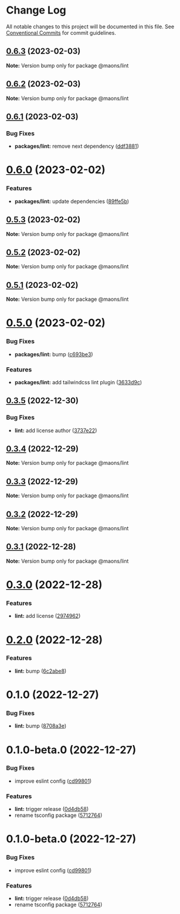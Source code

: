 # Change Log

All notable changes to this project will be documented in this file.
See [Conventional Commits](https://conventionalcommits.org) for commit guidelines.

## [0.6.3](https://github.com/rmoralp/maons/compare/@maons/lint@0.6.2...@maons/lint@0.6.3) (2023-02-03)

**Note:** Version bump only for package @maons/lint





## [0.6.2](https://github.com/rmoralp/maons/compare/@maons/lint@0.6.1...@maons/lint@0.6.2) (2023-02-03)

**Note:** Version bump only for package @maons/lint





## [0.6.1](https://github.com/rmoralp/maons/compare/@maons/lint@0.6.0...@maons/lint@0.6.1) (2023-02-03)


### Bug Fixes

* **packages/lint:** remove next dependency ([ddf3881](https://github.com/rmoralp/maons/commit/ddf3881066a7327a7afbfd1725eff2b269f6f08d))





# [0.6.0](https://github.com/rmoralp/maons/compare/@maons/lint@0.5.3...@maons/lint@0.6.0) (2023-02-02)


### Features

* **packages/lint:** update dependencies ([89ffe5b](https://github.com/rmoralp/maons/commit/89ffe5b5ad0f313c53ef059e9e8b544bdc468477))





## [0.5.3](https://github.com/rmoralp/maons/compare/@maons/lint@0.5.2...@maons/lint@0.5.3) (2023-02-02)

**Note:** Version bump only for package @maons/lint





## [0.5.2](https://github.com/rmoralp/maons/compare/@maons/lint@0.5.1...@maons/lint@0.5.2) (2023-02-02)

**Note:** Version bump only for package @maons/lint





## [0.5.1](https://github.com/rmoralp/maons/compare/@maons/lint@0.5.0...@maons/lint@0.5.1) (2023-02-02)

**Note:** Version bump only for package @maons/lint





# [0.5.0](https://github.com/rmoralp/maons/compare/@maons/lint@0.3.5...@maons/lint@0.5.0) (2023-02-02)


### Bug Fixes

* **packages/lint:** bump ([c693be3](https://github.com/rmoralp/maons/commit/c693be3d084fbc6d7ff33cd3d3c33f7484e8c9b1))


### Features

* **packages/lint:** add tailwindcss lint plugin ([3633d9c](https://github.com/rmoralp/maons/commit/3633d9c5ff7e72a2d7adbc440b3ec630fdbf9b25))





## [0.3.5](https://github.com/rmoralp/maons/compare/@maons/lint@0.3.4...@maons/lint@0.3.5) (2022-12-30)


### Bug Fixes

* **lint:** add license author ([3737e22](https://github.com/rmoralp/maons/commit/3737e22ee3ca1152a44e3890d78ab1652a80a7ab))





## [0.3.4](https://github.com/rmoralp/maons/compare/@maons/lint@0.3.3...@maons/lint@0.3.4) (2022-12-29)

**Note:** Version bump only for package @maons/lint





## [0.3.3](https://github.com/rmoralp/maons/compare/@maons/lint@0.3.2...@maons/lint@0.3.3) (2022-12-29)

**Note:** Version bump only for package @maons/lint





## [0.3.2](https://github.com/rmoralp/maons/compare/@maons/lint@0.3.1...@maons/lint@0.3.2) (2022-12-29)

**Note:** Version bump only for package @maons/lint





## [0.3.1](https://github.com/rmoralp/maons/compare/@maons/lint@0.3.0...@maons/lint@0.3.1) (2022-12-28)

**Note:** Version bump only for package @maons/lint





# [0.3.0](https://github.com/rmoralp/maons/compare/@maons/lint@0.2.0...@maons/lint@0.3.0) (2022-12-28)


### Features

* **lint:** add license ([2974962](https://github.com/rmoralp/maons/commit/2974962d07fc88b2ce1056ddb71bf4d11aa1f3da))





# [0.2.0](https://github.com/rmoralp/maons/compare/@maons/lint@0.1.0...@maons/lint@0.2.0) (2022-12-28)


### Features

* **lint:** bump ([6c2abe8](https://github.com/rmoralp/maons/commit/6c2abe8d9aa92a9b9bf8b9d432ce8fa43a5f21b0))





# 0.1.0 (2022-12-27)


### Bug Fixes

* **lint:** bump ([8708a3e](https://github.com/rmoralp/maons/commit/8708a3ef4e4685972dbbf6a095fb215a5ff6faff))



# 0.1.0-beta.0 (2022-12-27)


### Bug Fixes

* improve eslint config ([cd99801](https://github.com/rmoralp/maons/commit/cd99801695bc53670be56f1256f432c6032f26dc))


### Features

* **lint:** trigger release ([0d4db58](https://github.com/rmoralp/maons/commit/0d4db58ecf8c8471cebc7a5d5b4024cb70f96373))
* rename tsconfig package ([5712764](https://github.com/rmoralp/maons/commit/57127641e3ea7039ff0bd730745f8f513153885c))





# 0.1.0-beta.0 (2022-12-27)


### Bug Fixes

* improve eslint config ([cd99801](https://github.com/rmoralp/maons/commit/cd99801695bc53670be56f1256f432c6032f26dc))


### Features

* **lint:** trigger release ([0d4db58](https://github.com/rmoralp/maons/commit/0d4db58ecf8c8471cebc7a5d5b4024cb70f96373))
* rename tsconfig package ([5712764](https://github.com/rmoralp/maons/commit/57127641e3ea7039ff0bd730745f8f513153885c))

